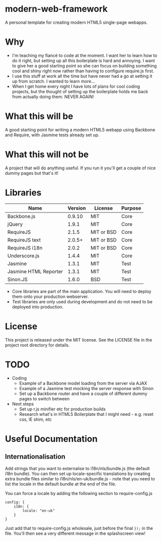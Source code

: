 modern-web-framework
====================

A personal template for creating modern HTML5 single-page webapps.


Why
===

* I'm teaching my fiancé to code at the moment.  I want her to learn how to do it right,
but setting up all this boilerplate is hard and annoying.  I want to give her a good starting point so she can focus
on building something cool and shiny right now rather than having to configure require.js first.
* I use this stuff at work all the time but have never had a go at setting it up from scratch.  I wanted to learn more...
* When I get home every night I have lots of plans for cool coding projects, but the thought of
setting up the boilerplate holds me back from actually doing them.  NEVER AGAIN!

What this will be
=================
A good starting point for writing a modern HTML5 webapp using Backbone and Require, with Jasmine tests already set up.

What this will not be
=====================
A project that will do anything useful.  If you run it you'll get a couple of nice dummy pages but that's it!

Libraries
=========
| Name                  | Version | License    | Purpose |
|-----------------------|---------|------------|---------|
| Backbone.js           | 0.9.10  | MIT        | Core    |
| jQuery                | 1.9.1   | MIT        | Core    |
| RequireJS             | 2.1.5   | MIT or BSD | Core    |
| RequireJS text        | 2.0.5+  | MIT or BSD | Core    |
| RequireJS i18n        | 2.0.2   | MIT or BSD | Core    |
| Underscore.js         | 1.4.4   | MIT        | Core    |
| Jasmine               | 1.3.1   | MIT        | Test    |
| Jasmine HTML Reporter | 1.3.1   | MIT        | Test    |
| Sinon.JS              | 1.6.0   | BSD        | Test    |

* Core libraries are part of the main application.  You will need to deploy them onto your production webserver.
* Test libraries are only used during development and do not need to be deployed into production.

License
=======
This project is released under the MIT license.  See the LICENSE file in the project root directory for details.


TODO
====
* Coding
	* Example of a Backbone model loading from the server via AJAX
	* Example of a Jasmine test mocking the server response with Sinon
	* Set up a Backbone router and have a couple of different dummy pages to switch between
* Next steps
	* Set up r.js minifier etc for production builds
	* Research what's in HTML5 Boilerplate that I might need - e.g. reset css, IE shim, etc


Useful Documentation
====================

Internationalisation
--------------------

Add strings that you want to externalise to i18n/nls/bundle.js (the default i18n bundle). You can then set up
locale-specific translations by creating extra bundle files similar to i18n/nls/en-uk/bundle.js - note that you need to
list the locale in the default bundle at the end of the file.

You can force a locale by adding the following section to require-config.js

	config: {
		i18n: {
			locale: "en-uk"
		}
	}

Just add that to require-config.js wholesale, just before the final `});` in the file.  You'll then see a very different
 message in the splashscreen view!
